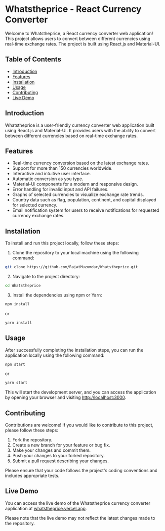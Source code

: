 # Whatstheprice - React Currency Converter

Welcome to Whatstheprice, a React currency converter web application! This project allows users to convert between different currencies using real-time exchange rates. The project is built using React.js and Material-UI.

## Table of Contents

- [Introduction](#introduction)
- [Features](#features)
- [Installation](#installation)
- [Usage](#usage)
- [Contributing](#contributing)
- [Live Demo](#live-demo)

## Introduction

Whatstheprice is a user-friendly currency converter web application built using React.js and Material-UI. It provides users with the ability to convert between different currencies based on real-time exchange rates.

## Features

- Real-time currency conversion based on the latest exchange rates.
- Support for more than 150 currencies worldwide.
- Interactive and intuitive user interface.
- Automatic conversion as you type.
- Material-UI components for a modern and responsive design.
- Error handling for invalid input and API failures.
- Graphs of selected currencies to visualize exchange rate trends.
- Country data such as flag, population, continent, and capital displayed for selected currency.
- Email notification system for users to receive notifications for requested currency exchange rates.

## Installation

To install and run this project locally, follow these steps:

1. Clone the repository to your local machine using the following command:

```bash
git clone https://github.com/RajatMuzumdar/Whatstheprice.git
```

2. Navigate to the project directory:

```bash
cd Whatstheprice
```

3. Install the dependencies using npm or Yarn:

```bash
npm install
```
or
```bash
yarn install
```

## Usage

After successfully completing the installation steps, you can run the application locally using the following command:

```bash
npm start
```
or
```bash
yarn start
```

This will start the development server, and you can access the application by opening your browser and visiting [http://localhost:3000](http://localhost:3000).

## Contributing

Contributions are welcome! If you would like to contribute to this project, please follow these steps:

1. Fork the repository.
2. Create a new branch for your feature or bug fix.
3. Make your changes and commit them.
4. Push your changes to your forked repository.
5. Submit a pull request describing your changes.

Please ensure that your code follows the project's coding conventions and includes appropriate tests.


## Live Demo

You can access the live demo of the Whatstheprice currency converter application at [whatstheprice.vercel.app](whatstheprice.vercel.app).

Please note that the live demo may not reflect the latest changes made to the repository.
